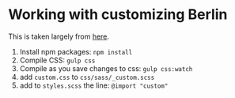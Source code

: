 # Working with customizing Berlin

This is taken largely from [here](https://omeka.org/s/docs/developer/key_concepts/working_with_Sass_and_CSS/).

1. Install npm packages: `npm install`
2. Compile CSS: `gulp css`
3. Compile as you save changes to css: `gulp css:watch`
4. add `custom.css` to `css/sass/_custom.scss`
5. add to `styles.scss` the line: `@import "custom"`

